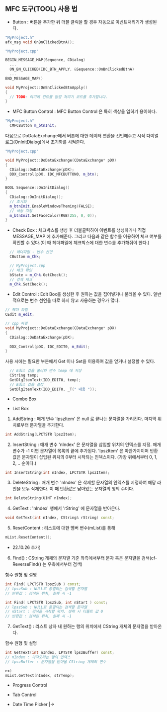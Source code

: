 ## MFC 도구(TOOL) 사용 법


* Button
: 버튼을 추가한 뒤 더블 클릭을 할 경우 자동으로 이벤트처리기가 생성된다.
```cpp
"MyProject.h"
afx_msg void OnBnClickedBtnA();
```

```cpp
"MyProject.cpp"

BEGIN_MESSAGE_MAP(Sequence, CDialog)
  ...
  ON_BN_CLICKED(IDC_BTN_APPLY, &Sequence::OnBnClickedBtnA)
  ...
END_MESSAGE_MAP()

void MyProject::OnBnClickedBtnApply()
{
  // TODO: 여기에 컨트롤 알림 처리기 코드를 추가합니다.
}
```

* MFC Button Control
: MFC Button Control 은 특히 색상을 입히기 용이하다.
```cpp
"MyProject.h"
  CMFCButton m_btnInit;
```

다음으로 DoDataExchange에서 버튼에 대한 데이터 변환을 선언해주고 시작 다이얼로그(OnInitDialog)에서 초기화를 시켜준다.
```cpp
"MyProject.cpp"

void MyProject::DoDataExchange(CDataExchange* pDX)
{
  CDialog::DoDataExchange(pDX);
  DDX_Control(pDX, IDC_MFCBUTTON0, m_btn);
}

BOOL Sequence::OnInitDialog()
{
  CDialog::OnInitDialog();
  // 초기화
  m_btnInit.EnableWindowsTheming(FALSE);
  // 색상 지정
  m_btnInit.SetFaceColor(RGB(255, 0, 0));
}
```

* Check Box
: 체크박스를 생성 후 더블클릭하여 이벤트를 생성하거나 직접 MESSAGE_MAP 에 추가해준다.
그리고 다음과 같은 함수를 이용하여 체크 여부를 확인할 수 있다.(이 때 헤더파일에 체크박스에 대한 변수를 추가해줘야 한다.)
```cpp
  // 헤더파일 - 변수 선언
  CButton m_Chk;

  // MyProject.cpp
  // 체크 확인
  bState = m_Chk.GetCheck();
  // 강제 체크
  m_Chk.SetCheck();
```

* Edit Control
: Edit Box를 생성한 후 원하는 값을 집어넣거나 불러올 수 있다. 일반적으로는 변수 선언을 따로 하지 않고 사용하는 경우가 많다.
```cpp
// 헤더 파일
CEdit m_edit;
```
```cpp
// cpp 파일
void MyProject::DoDataExchange(CDataExchange* pDX)
{
  CDialog::DoDataExchange(pDX);
  
  DDX_Control(pDX, IDC_EDIT0, m_Edit);
}
```
사용 시에는 필요한 부분에서 Get 이나 Set을 이용하여 값을 얻거나 설정할 수 있다.
```cpp
  // Edit 값을 불러와 변수 temp 에 저장
  CString temp;
  GetDlgItemText(IDD_EDIT0, temp);
  // Edit 값을 설정
  SetDlgItemText(IDD_EDIT0, _T(" 내용 "));
```

* Combo Box


* List Box
1. AddString
: 매개 변수 'lpszItem' 은 null 로 끝나는 문자열을 가리킨다.
 마지막 위치로부터 문자열을 추가한다.
```cpp
int AddString(LPCTSTR lpszItem);
```


2. InsertString
: 매개 변수 'nIndex' 은 문자열을 삽입할 위치의 인덱스를 지정. 매개 변수가 -1 이면 문자열이 목록의 끝에 추가된다.
 'lpszItem' 은 마찬가지이며 반환값은 문자열이 삽입된 위치의 0부터 시작되는 인덱스이다.
 (가장 위에서부터 0, 1, 2, .. 순이다.)

```cpp
int InsertString(int nIndex, LPCTSTR lpszItem);
```

3. DeleteString
: 매개 변수 'nIndex' 은 삭제할 문자열의 인덱스를 지정하여 해당 라인을 모두 삭제한다. 이 때 반환값은 남아있는 문자열의 행의 수이다.
```cpp
int DeleteString(UINT nIndex);
```

4. GetText
: 'nIndex' 행에서 'rString' 에 문자열을 반아온다.
```cpp
void GetText(int nIndex, CString& rString) const;
```
 
5. ResetContent
: 리스트에 대한 멤버 변수(mList)를 통해 
```cpp
mList.ResetContent();
```

+ 22.10.26 추가)
6. Find()
: CString 개체의 문자열 기준 좌측에서부터 문자 혹은 문자열을 검색(cf- ReverseFind() 는 우측에서부터 검색)

함수 원형 및 설명
```cpp
int Find( LPCTSTR lpszSub ) const;
// lpszSub : NULL로 종결되는 검색할 문자열
// 반환값 : 검색된 위치, 실패 시 -1

int Find( LPCTSTR lpszSub, int nStart ) const;
// lpszSub : NULL로 종결되는 검색할 문자열
// nStart : 검색을 시작할 위치. 생략 시 디폴트 값 0
// 반환값 : 검색된 위치, 실패 시 -1
```

7. GetText()
: 리스트 상자 내 원하는 행의 위치에서 CString 개체의 문자열을 받아온다.

함수 원형 및 설명
```cpp
int GetText(int nIndex, LPTSTR lpszBuffer) const;
// nIndex : 가져오려는 행의 인덱스
// lpszBuffer : 문자열을 받아올 CString 개체의 변수

ex)
mList.GetText(nIndex, strTemp);
```


* Progress Control


* Tab Control


* Date Time Picker
|-> 
